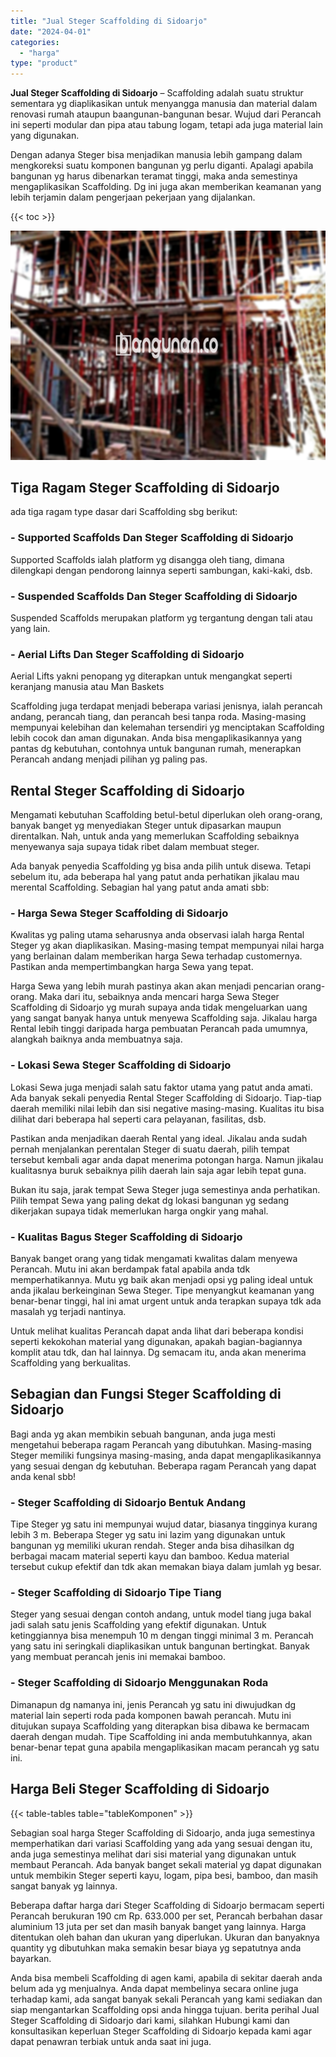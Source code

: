 ```yaml
---
title: "Jual Steger Scaffolding di Sidoarjo"
date: "2024-04-01"
categories: 
  - "harga"
type: "product"
---
```


**Jual Steger Scaffolding di Sidoarjo** – Scaffolding adalah suatu struktur sementara yg diaplikasikan untuk menyangga manusia dan material dalam renovasi rumah ataupun baangunan-bangunan besar. Wujud dari Perancah ini seperti modular dan pipa atau tabung logam, tetapi ada juga material lain yang digunakan.

Dengan adanya Steger bisa menjadikan manusia lebih gampang dalam mengkoreksi suatu komponen bangunan yg perlu diganti. Apalagi apabila bangunan yg harus dibenarkan teramat tinggi, maka anda semestinya mengaplikasikan Scaffolding. Dg ini juga akan memberikan keamanan yang lebih terjamin dalam pengerjaan pekerjaan yang dijalankan.

{{< toc >}}

![Jual Steger Scaffolding di Sidoarjo](/images/sewa-scaffolding-steger-10.png)

## Tiga Ragam Steger Scaffolding di Sidoarjo

ada tiga ragam type dasar dari Scaffolding sbg berikut:

### \- Supported Scaffolds Dan Steger Scaffolding di Sidoarjo

Supported Scaffolds ialah platform yg disangga oleh tiang, dimana dilengkapi dengan pendorong lainnya seperti sambungan, kaki-kaki, dsb.

### \- Suspended Scaffolds Dan Steger Scaffolding di Sidoarjo

Suspended Scaffolds merupakan platform yg tergantung dengan tali atau yang lain.

### \- Aerial Lifts Dan Steger Scaffolding di Sidoarjo

Aerial Lifts yakni penopang yg diterapkan untuk mengangkat seperti keranjang manusia atau Man Baskets

Scaffolding juga terdapat menjadi beberapa variasi jenisnya, ialah perancah andang, perancah tiang, dan perancah besi tanpa roda. Masing-masing mempunyai kelebihan dan kelemahan tersendiri yg menciptakan Scaffolding lebih cocok dan aman digunakan. Anda bisa mengaplikasikannya yang pantas dg kebutuhan, contohnya untuk bangunan rumah, menerapkan Perancah andang menjadi pilihan yg paling pas.

## Rental Steger Scaffolding di Sidoarjo

Mengamati kebutuhan Scaffolding betul-betul diperlukan oleh orang-orang, banyak banget yg menyediakan Steger untuk dipasarkan maupun direntalkan. Nah, untuk anda yang memerlukan Scaffolding sebaiknya menyewanya saja supaya tidak ribet dalam membuat steger.

Ada banyak penyedia Scaffolding yg bisa anda pilih untuk disewa. Tetapi sebelum itu, ada beberapa hal yang patut anda perhatikan jikalau mau merental Scaffolding. Sebagian hal yang patut anda amati sbb:

### \- Harga Sewa Steger Scaffolding di Sidoarjo

Kwalitas yg paling utama seharusnya anda observasi ialah harga Rental Steger yg akan diaplikasikan. Masing-masing tempat mempunyai nilai harga yang berlainan dalam memberikan harga Sewa terhadap customernya. Pastikan anda mempertimbangkan harga Sewa yang tepat.

Harga Sewa yang lebih murah pastinya akan akan menjadi pencarian orang-orang. Maka dari itu, sebaiknya anda mencari harga Sewa Steger Scaffolding di Sidoarjo yg murah supaya anda tidak mengeluarkan uang yang sangat banyak hanya untuk menyewa Scaffolding saja. Jikalau harga Rental lebih tinggi daripada harga pembuatan Perancah pada umumnya, alangkah baiknya anda membuatnya saja.

### \- Lokasi Sewa Steger Scaffolding di Sidoarjo

Lokasi Sewa juga menjadi salah satu faktor utama yang patut anda amati. Ada banyak sekali penyedia Rental Steger Scaffolding di Sidoarjo. Tiap-tiap daerah memiliki nilai lebih dan sisi negative masing-masing. Kualitas itu bisa dilihat dari beberapa hal seperti cara pelayanan, fasilitas, dsb.

Pastikan anda menjadikan daerah Rental yang ideal. Jikalau anda sudah pernah menjalankan perentalan Steger di suatu daerah, pilih tempat tersebut kembali agar anda dapat menerima potongan harga. Namun jikalau kualitasnya buruk sebaiknya pilih daerah lain saja agar lebih tepat guna.

Bukan itu saja, jarak tempat Sewa Steger juga semestinya anda perhatikan. Pilih tempat Sewa yang paling dekat dg lokasi bangunan yg sedang dikerjakan supaya tidak memerlukan harga ongkir yang mahal.

### \- Kualitas Bagus Steger Scaffolding di Sidoarjo

Banyak banget orang yang tidak mengamati kwalitas dalam menyewa Perancah. Mutu ini akan berdampak fatal apabila anda tdk memperhatikannya. Mutu yg baik akan menjadi opsi yg paling ideal untuk anda jikalau berkeinginan Sewa Steger. Tipe menyangkut keamanan yang benar-benar tinggi, hal ini amat urgent untuk anda terapkan supaya tdk ada masalah yg terjadi nantinya.

Untuk melihat kualitas Perancah dapat anda lihat dari beberapa kondisi seperti kekokohan material yang digunakan, apakah bagian-bagiannya komplit atau tdk, dan hal lainnya. Dg semacam itu, anda akan menerima Scaffolding yang berkualitas.

## Sebagian dan Fungsi Steger Scaffolding di Sidoarjo

Bagi anda yg akan membikin sebuah bangunan, anda juga mesti mengetahui beberapa ragam Perancah yang dibutuhkan. Masing-masing Steger memiliki fungsinya masing-masing, anda dapat mengaplikasikannya yang sesuai dengan dg kebutuhan. Beberapa ragam Perancah yang dapat anda kenal sbb!

### \- Steger Scaffolding di Sidoarjo Bentuk Andang

Tipe Steger yg satu ini mempunyai wujud datar, biasanya tingginya kurang lebih 3 m. Beberapa Steger yg satu ini lazim yang digunakan untuk bangunan yg memiliki ukuran rendah. Steger anda bisa dihasilkan dg berbagai macam material seperti kayu dan bamboo. Kedua material tersebut cukup efektif dan tdk akan memakan biaya dalam jumlah yg besar.

### \- Steger Scaffolding di Sidoarjo Tipe Tiang

Steger yang sesuai dengan contoh andang, untuk model tiang juga bakal jadi salah satu jenis Scaffolding yang efektif digunakan. Untuk ketinggiannya bisa menempuh 10 m dengan tinggi minimal 3 m. Perancah yang satu ini seringkali diaplikasikan untuk bangunan bertingkat. Banyak yang membuat perancah jenis ini memakai bamboo.

### \- Steger Scaffolding di Sidoarjo Menggunakan Roda

Dimanapun dg namanya ini, jenis Perancah yg satu ini diwujudkan dg material lain seperti roda pada komponen bawah perancah. Mutu ini ditujukan supaya Scaffolding yang diterapkan bisa dibawa ke bermacam daerah dengan mudah. Tipe Scaffolding ini anda membutuhkannya, akan benar-benar tepat guna apabila mengaplikasikan macam perancah yg satu ini.

## Harga Beli Steger Scaffolding di Sidoarjo

{{< table-tables table="tableKomponen" >}}

Sebagian soal harga Steger Scaffolding di Sidoarjo, anda juga semestinya memperhatikan dari variasi Scaffolding yang ada yang sesuai dengan itu, anda juga semestinya melihat dari sisi material yang digunakan untuk membaut Perancah. Ada banyak banget sekali material yg dapat digunakan untuk membikin Steger seperti kayu, logam, pipa besi, bamboo, dan masih sangat banyak yg lainnya.

Beberapa daftar harga dari Steger Scaffolding di Sidoarjo bermacam seperti Perancah berukuran 190 cm Rp. 633.000 per set, Perancah berbahan dasar aluminium 13 juta per set dan masih banyak banget yang lainnya. Harga ditentukan oleh bahan dan ukuran yang diperlukan. Ukuran dan banyaknya quantity yg dibutuhkan maka semakin besar biaya yg sepatutnya anda bayarkan.

Anda bisa membeli Scaffolding di agen kami, apabila di sekitar daerah anda belum ada yg menjualnya. Anda dapat membelinya secara online juga terhadap kami, ada sangat banyak sekali Perancah yang kami sediakan dan siap mengantarkan Scaffolding opsi anda hingga tujuan. berita perihal Jual Steger Scaffolding di Sidoarjo dari kami, silahkan Hubungi kami dan konsultasikan keperluan Steger Scaffolding di Sidoarjo kepada kami agar dapat penawran terbiak untuk anda saat ini juga.
